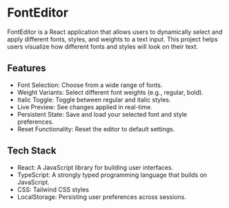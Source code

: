 
# FontEditor
FontEditor is a React application that allows users to dynamically select and apply different fonts, styles, and weights to a text input. This project helps users visualize how different fonts and styles will look on their text.

## Features
- Font Selection: Choose from a wide range of fonts.
- Weight Variants: Select different font weights (e.g., regular, bold).
- Italic Toggle: Toggle between regular and italic styles.
- Live Preview: See changes applied in real-time.
- Persistent State: Save and load your selected font and style preferences.
- Reset Functionality: Reset the editor to default settings.


## Tech Stack
- React: A JavaScript library for building user interfaces.
- TypeScript: A strongly typed programming language that builds on JavaScript.
- CSS: Tailwind CSS styles
- LocalStorage: Persisting user preferences across sessions.